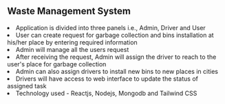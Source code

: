 ## Waste Management System

<li>Application is divided into three panels i.e., Admin, Driver and User
<li>User can create request for garbage collection and bins installation at his/her place by entering required information
<li>Admin will manage all the users request
<li>After receiving the request, Admin will assign the driver to reach to the user's place for garbage collection 
<li>Admin can also assign drivers to install new bins to new places in cities
<li>Drivers will have access to web interface to update the status of assigned task
<li>Technology used - Reactjs, Nodejs, Mongodb and Tailwind CSS 
